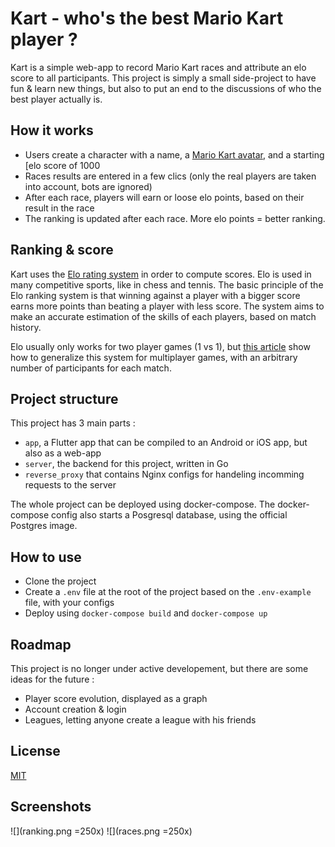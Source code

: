 # Kart - who's the best Mario Kart player ?

Kart is a simple web-app to record Mario Kart races and attribute an elo score to all participants. This project is simply a small side-project to have fun & learn new things, but also to put an end to the discussions of who the best player actually is.

## How it works

- Users create a character with a name, a [Mario Kart avatar](https://www.mariowiki.com/Mario_Kart_8_Deluxe), and a starting [elo score of 1000
- Races results are entered in a few clics (only the real players are taken into account, bots are ignored)
- After each race, players will earn or loose elo points, based on their result in the race
- The ranking is updated after each race. More elo points = better ranking.

## Ranking & score

Kart uses the [Elo rating system](https://en.wikipedia.org/wiki/Elo_rating_system) in order to compute scores. Elo is used in many competitive sports, like in chess and tennis. The basic principle of the Elo ranking system is that winning against a player with a bigger score earns more points than beating a player with less score. The system aims to make an accurate estimation of the skills of each players, based on match history.

Elo usually only works for two player games (1 vs 1), but [this article](https://towardsdatascience.com/developing-a-generalized-elo-rating-system-for-multiplayer-games-b9b495e87802) show how to generalize this system for multiplayer games, with an arbitrary number of participants for each match.

## Project structure

This project has 3 main parts :
- `app`, a Flutter app that can be compiled to an Android or iOS app, but also as a web-app
- `server`, the backend for this project, written in Go
- `reverse_proxy` that contains Nginx configs for handeling incomming requests to the server

The whole project can be deployed using docker-compose. The docker-compose config also starts a Posgresql database, using the official Postgres image.

## How to use

- Clone the project
- Create a `.env` file at the root of the project based on the `.env-example` file, with your configs
- Deploy using `docker-compose build` and `docker-compose up`

## Roadmap

This project is no longer under active developement, but there are some ideas for the future :
- Player score evolution, displayed as a graph
- Account creation & login
- Leagues, letting anyone create a league with his friends

## License 

[MIT](LICENSE)

## Screenshots

![](ranking.png =250x)
![](races.png =250x)